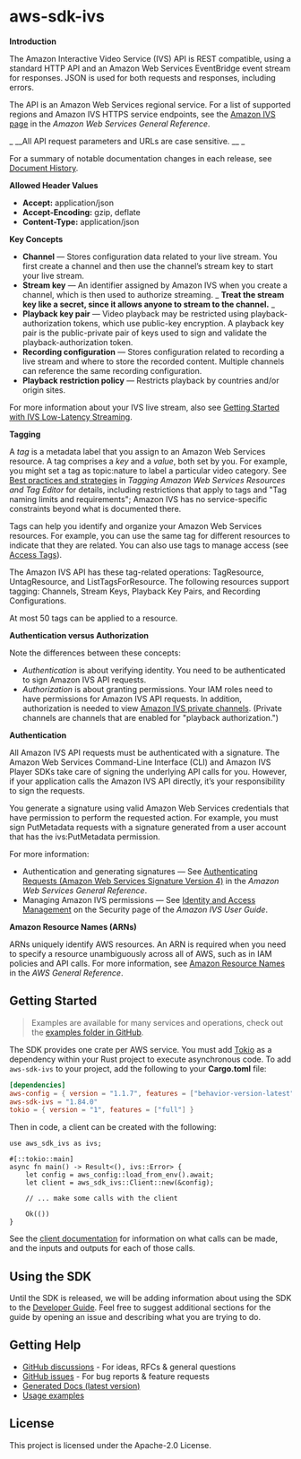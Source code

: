 # aws-sdk-ivs

__Introduction__

The Amazon Interactive Video Service (IVS) API is REST compatible, using a standard HTTP API and an Amazon Web Services EventBridge event stream for responses. JSON is used for both requests and responses, including errors.

The API is an Amazon Web Services regional service. For a list of supported regions and Amazon IVS HTTPS service endpoints, see the [Amazon IVS page](https://docs.aws.amazon.com/general/latest/gr/ivs.html) in the _Amazon Web Services General Reference_.

_ __All API request parameters and URLs are case sensitive. __ _

For a summary of notable documentation changes in each release, see [Document History](https://docs.aws.amazon.com/ivs/latest/userguide/doc-history.html).

__Allowed Header Values__
  - __Accept:__ application/json
  - __Accept-Encoding:__ gzip, deflate
  - __Content-Type:__ application/json

__Key Concepts__
  - __Channel__ — Stores configuration data related to your live stream. You first create a channel and then use the channel’s stream key to start your live stream.
  - __Stream key__ — An identifier assigned by Amazon IVS when you create a channel, which is then used to authorize streaming. _ __Treat the stream key like a secret, since it allows anyone to stream to the channel.__ _
  - __Playback key pair__ — Video playback may be restricted using playback-authorization tokens, which use public-key encryption. A playback key pair is the public-private pair of keys used to sign and validate the playback-authorization token.
  - __Recording configuration__ — Stores configuration related to recording a live stream and where to store the recorded content. Multiple channels can reference the same recording configuration.
  - __Playback restriction policy__ — Restricts playback by countries and/or origin sites.

For more information about your IVS live stream, also see [Getting Started with IVS Low-Latency Streaming](https://docs.aws.amazon.com/ivs/latest/LowLatencyUserGuide/getting-started.html).

__Tagging__

A _tag_ is a metadata label that you assign to an Amazon Web Services resource. A tag comprises a _key_ and a _value_, both set by you. For example, you might set a tag as topic:nature to label a particular video category. See [Best practices and strategies](https://docs.aws.amazon.com/tag-editor/latest/userguide/best-practices-and-strats.html) in _Tagging Amazon Web Services Resources and Tag Editor_ for details, including restrictions that apply to tags and "Tag naming limits and requirements"; Amazon IVS has no service-specific constraints beyond what is documented there.

Tags can help you identify and organize your Amazon Web Services resources. For example, you can use the same tag for different resources to indicate that they are related. You can also use tags to manage access (see [Access Tags](https://docs.aws.amazon.com/IAM/latest/UserGuide/access_tags.html)).

The Amazon IVS API has these tag-related operations: TagResource, UntagResource, and ListTagsForResource. The following resources support tagging: Channels, Stream Keys, Playback Key Pairs, and Recording Configurations.

At most 50 tags can be applied to a resource.

__Authentication versus Authorization__

Note the differences between these concepts:
  - _Authentication_ is about verifying identity. You need to be authenticated to sign Amazon IVS API requests.
  - _Authorization_ is about granting permissions. Your IAM roles need to have permissions for Amazon IVS API requests. In addition, authorization is needed to view [Amazon IVS private channels](https://docs.aws.amazon.com/ivs/latest/userguide/private-channels.html). (Private channels are channels that are enabled for "playback authorization.")

__Authentication__

All Amazon IVS API requests must be authenticated with a signature. The Amazon Web Services Command-Line Interface (CLI) and Amazon IVS Player SDKs take care of signing the underlying API calls for you. However, if your application calls the Amazon IVS API directly, it’s your responsibility to sign the requests.

You generate a signature using valid Amazon Web Services credentials that have permission to perform the requested action. For example, you must sign PutMetadata requests with a signature generated from a user account that has the ivs:PutMetadata permission.

For more information:
  - Authentication and generating signatures — See [Authenticating Requests (Amazon Web Services Signature Version 4)](https://docs.aws.amazon.com/AmazonS3/latest/API/sig-v4-authenticating-requests.html) in the _Amazon Web Services General Reference_.
  - Managing Amazon IVS permissions — See [Identity and Access Management](https://docs.aws.amazon.com/ivs/latest/userguide/security-iam.html) on the Security page of the _Amazon IVS User Guide_.

__Amazon Resource Names (ARNs)__

ARNs uniquely identify AWS resources. An ARN is required when you need to specify a resource unambiguously across all of AWS, such as in IAM policies and API calls. For more information, see [Amazon Resource Names](https://docs.aws.amazon.com/general/latest/gr/aws-arns-and-namespaces.html) in the _AWS General Reference_.

## Getting Started

> Examples are available for many services and operations, check out the
> [examples folder in GitHub](https://github.com/awslabs/aws-sdk-rust/tree/main/examples).

The SDK provides one crate per AWS service. You must add [Tokio](https://crates.io/crates/tokio)
as a dependency within your Rust project to execute asynchronous code. To add `aws-sdk-ivs` to
your project, add the following to your **Cargo.toml** file:

```toml
[dependencies]
aws-config = { version = "1.1.7", features = ["behavior-version-latest"] }
aws-sdk-ivs = "1.84.0"
tokio = { version = "1", features = ["full"] }
```

Then in code, a client can be created with the following:

```rust,no_run
use aws_sdk_ivs as ivs;

#[::tokio::main]
async fn main() -> Result<(), ivs::Error> {
    let config = aws_config::load_from_env().await;
    let client = aws_sdk_ivs::Client::new(&config);

    // ... make some calls with the client

    Ok(())
}
```

See the [client documentation](https://docs.rs/aws-sdk-ivs/latest/aws_sdk_ivs/client/struct.Client.html)
for information on what calls can be made, and the inputs and outputs for each of those calls.

## Using the SDK

Until the SDK is released, we will be adding information about using the SDK to the
[Developer Guide](https://docs.aws.amazon.com/sdk-for-rust/latest/dg/welcome.html). Feel free to suggest
additional sections for the guide by opening an issue and describing what you are trying to do.

## Getting Help

* [GitHub discussions](https://github.com/awslabs/aws-sdk-rust/discussions) - For ideas, RFCs & general questions
* [GitHub issues](https://github.com/awslabs/aws-sdk-rust/issues/new/choose) - For bug reports & feature requests
* [Generated Docs (latest version)](https://awslabs.github.io/aws-sdk-rust/)
* [Usage examples](https://github.com/awslabs/aws-sdk-rust/tree/main/examples)

## License

This project is licensed under the Apache-2.0 License.

